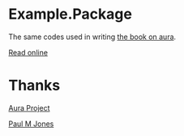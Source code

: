 # Example.Package #

The same codes used in writing
[the book on aura](https://github.com/harikt/the-book-on-aura).

[Read online](http://harikt.com/the-book-on-aura/)

# Thanks #

[Aura Project](http://auraphp.com)

[Paul M Jones](http://paul-m-jones.com)
